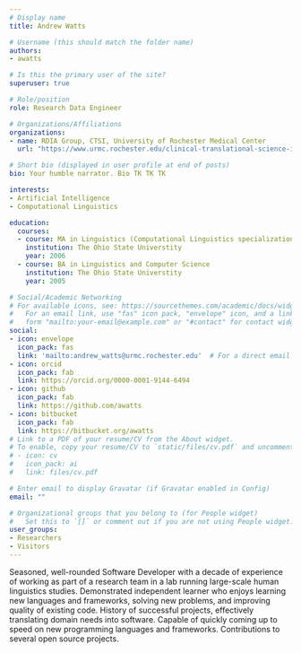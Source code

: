 ```yaml
---
# Display name
title: Andrew Watts

# Username (this should match the folder name)
authors:
- awatts

# Is this the primary user of the site?
superuser: true

# Role/position
role: Research Data Engineer

# Organizations/Affiliations
organizations:
- name: RDIA Group, CTSI, University of Rochester Medical Center
  url: "https://www.urmc.rochester.edu/clinical-translational-science-institute/informatics/research-data-integration-analytics.aspx"

# Short bio (displayed in user profile at end of posts)
bio: Your humble narrator. Bio TK TK TK

interests:
- Artificial Intelligence
- Computational Linguistics

education:
  courses:
  - course: MA in Linguistics (Computational Linguistics specialization)
    institution: The Ohio State Universtity
    year: 2006
  - course: BA in Linguistics and Computer Science
    institution: The Ohio State Universtity
    year: 2005

# Social/Academic Networking
# For available icons, see: https://sourcethemes.com/academic/docs/widgets/#icons
#   For an email link, use "fas" icon pack, "envelope" icon, and a link in the
#   form "mailto:your-email@example.com" or "#contact" for contact widget.
social:
- icon: envelope
  icon_pack: fas
  link: 'mailto:andrew_watts@urmc.rochester.edu'  # For a direct email link, use "mailto:test@example.org".
- icon: orcid
  icon_pack: fab
  link: https://orcid.org/0000-0001-9144-6494
- icon: github
  icon_pack: fab
  link: https://github.com/awatts
- icon: bitbucket
  icon_pack: fab
  link: https://bitbucket.org/awatts
# Link to a PDF of your resume/CV from the About widget.
# To enable, copy your resume/CV to `static/files/cv.pdf` and uncomment the lines below.
# - icon: cv
#   icon_pack: ai
#   link: files/cv.pdf

# Enter email to display Gravatar (if Gravatar enabled in Config)
email: ""

# Organizational groups that you belong to (for People widget)
#   Set this to `[]` or comment out if you are not using People widget.
user_groups:
- Researchers
- Visitors
---
```


Seasoned, well-rounded Software Developer with a decade of experience of working as part of a research team in a lab running large-scale human linguistics studies. Demonstrated independent learner who enjoys learning new languages and frameworks, solving new problems, and improving quality of existing code. History of successful projects, effectively translating domain needs into software. Capable of quickly coming up to speed on new programming languages and frameworks. Contributions to several open source projects.
